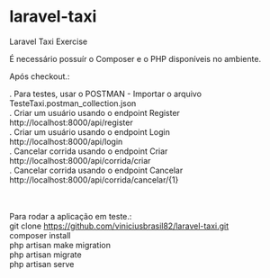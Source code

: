 # laravel-taxi
Laravel Taxi Exercise

É necessário possuír o Composer e o PHP disponíveis no ambiente.

Após checkout.:


. Para testes, usar o POSTMAN - Importar o arquivo TesteTaxi.postman_collection.json
<br/>
. Criar um usuário usando o endpoint Register
<br/>
http://localhost:8000/api/register
<br/>
. Criar um usuário usando o endpoint Login
<br/>
http://localhost:8000/api/login
<br/>
. Cancelar corrida usando o endpoint Criar
<br/>
http://localhost:8000/api/corrida/criar
<br/>
. Cancelar corrida usando o endpoint Cancelar
<br/>
http://localhost:8000/api/corrida/cancelar/{1}


<br/><br/>
Para rodar a aplicação em teste.:
<br/>
git clone https://github.com/viniciusbrasil82/laravel-taxi.git
<br/>
composer install
<br/>
php artisan make migration
<br/>
php artisan migrate
<br/>
php artisan serve